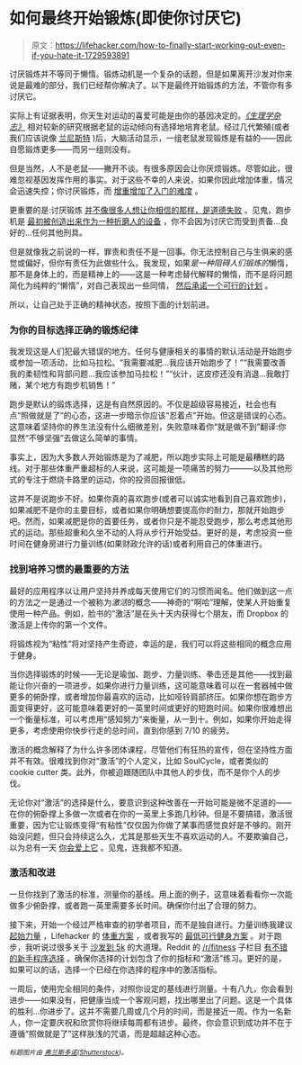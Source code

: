 # 如何最终开始锻炼(即使你讨厌它)

> 原文：<https://lifehacker.com/how-to-finally-start-working-out-even-if-you-hate-it-1729593891>

讨厌锻炼并不等同于懒惰。锻炼动机是一个复杂的话题，但是如果离开沙发对你来说是最难的部分，我们已经帮你解决了。以下是最终开始锻炼的方法，不管你有多讨厌它。



实际上有证据表明，你天生对运动的喜爱可能是由你的基因决定的。[*《生理学杂志》*](http://onlinelibrary.wiley.com/doi/10.1113/jphysiol.2013.268805/abstract) 相对较新的研究根据老鼠的运动倾向有选择地培育老鼠。经过几代繁殖(或者我们应该说像 [兰尼斯特](http://gameofthrones.wikia.com/wiki/House_Lannister) )后，大脑活动显示，一组老鼠发现锻炼是有益的——因此自愿锻炼更多——而另一组则没有。

但是当然，人不是老鼠——撇开不谈。有很多原因会让你厌烦锻炼。尽管如此，很难忽视基因发挥作用的事实。对于这些不幸的人来说，如果你因此增加体重，情况会迅速失控；你讨厌锻炼，而 [增重增加了入门的难度](http://lifehacker.com/how-to-start-exercising-when-youre-already-overweight-1521317096#_ga=1.260750029.1331085703.1441213545) 。

更重要的是:讨厌锻炼 [并不像很多人想让你相信的那样，是道德失败](http://drspencer.com/is-obesity-a-choice/) 。见鬼，跑步机是 [最初被创造出来作为一种折磨人的设备](http://mentalfloss.com/article/12275/treadmill-originated-prisons) ，你不会因为讨厌它而受到责备...良好的...任何其他刑具。

但是就像我之前说的一样，罪责和责任不是一回事。你无法控制自己与生俱来的感觉或偏好，但你有责任为此做些什么。我发现，如果*是一种阻碍人们锻炼的*懒惰，那不是身体上的，而是精神上的——这是一种考虑替代解释的懒惰，而不是将问题简化为纯粹的“懒惰”，对自己表现出一些同情， [然后承诺一个可行的计划](http://dicktalens.com/the-secret-to-overcoming-the-impossible-in-fitness/) 。

所以，让自己处于正确的精神状态，按照下面的计划前进。

### 为你的目标选择正确的锻炼纪律

我发现这是人们犯最大错误的地方。任何与健康相关的事情的默认活动是开始跑步或参加一项活动，比如马拉松。“我需要减肥...我应该开始跑步了！”“我需要改善我的柔韧性和背部问题...我应该参加马拉松！”“伙计，这皮疹还没有消退...我敢打赌，某个地方有跑步机销售！”

跑步是默认的锻炼选择，这是有自然原因的。不仅是超级容易接近，社会也有点“照做就是了”的心态，这进一步暗示你应该“忍着点”开始。但这是错误的心态。这意味着坚持你的养生法没有什么细微差别，失败意味着你“就是做不到”翻译:你显然“不够坚强”去做这么简单的事情。

事实上，因为大多数人开始锻炼是为了减肥，所以跑步实际上可能是最糟糕的路线。对于那些体重严重超标的人来说，这可能是一项痛苦的努力———以及其他形式的专注于燃烧卡路里的运动，你的投资回报很低。

这并不是说跑步不好。如果你真的喜欢跑步(或者可以诚实地看到自己喜欢跑步)，如果减肥不是你的主要目标，或者如果你明确想要提高你的耐力，那就开始跑步吧。然而，如果减肥是你的首要任务，或者你只是不能忍受跑步，那么考虑其他形式的运动。那些超重和久坐不动的人将从步行开始受益。更好的是，考虑投资一些时间在健身房进行力量训练(如果财政允许的话)或者利用自己的体重进行。

### 找到培养习惯的最重要的方法

最好的应用程序以让用户坚持并养成每天使用它们的习惯而闻名。他们做到这一点的方法之一是通过一个被称为*激活*的概念——神奇的“啊哈”理解，使某人开始重复使用一种产品。例如，脸书的“激活”是在头十天内获得七个朋友，而 Dropbox 的激活是上传你的第一个文件。

将锻炼视为“粘性”将对坚持产生奇迹，幸运的是，我们可以将这些相同的概念应用于健身。

当你选择锻炼的时候——无论是瑜伽、跑步、力量训练、拳击还是其他——找到最能让你兴奋的一项进步。如果你进行力量训练，这可能意味着可以在一套器械中做更多的俯卧撑，或者增加你最喜欢的运动，比如哑铃肩部挤压。如果你想在跑步方面变得更好，这可能意味着更好的一英里时间或更好的短跑时间。如果你很难想出一个衡量标准，可以考虑用“感知努力”来衡量，从一到十。例如，如果你开始走得更多，考虑使用你快步行走的总时间，直到你感到 7/10 的疲劳。

激活的概念解释了为什么许多团体课程，尽管他们有狂热的宣传，但在坚持性方面并不有效。很难找到你对“激活”的个人定义，比如 SoulCycle，或者类似的 cookie cutter 类。此外，你被迫跟随团队中其他人的步伐，而不是你个人的步伐。

无论你对“激活”的选择是什么，要意识到这种改善在一开始可能是微不足道的——在你的俯卧撑上多做一次或者在你的一英里上多跑几秒钟。但是不要搞错，激活很重要，因为它让锻炼变得“有粘性”仅仅因为你做了某事而感觉良好是不够的。刚开始没问题，但只会持续这么久，尤其是那些天生不喜欢运动的人。不要欺骗自己，以为总有一天 [你会爱上它](http://vitals.lifehacker.com/you-might-never-love-exercise-but-do-it-anyway-1709747876#_ga=1.260750029.1331085703.1441213545) 。见鬼，连我都不知道。

### 激活和改进

一旦你找到了激活的标准，测量你的基线。用上面的例子，这意味着看看你一次能做多少俯卧撑，或者跑一英里需要多长时间。确保你付出了合理的努力。

接下来，开始一个经过严格审查的初学者项目，而不是独自进行。力量训练我建议 [起始力量](http://startingstrength.com/) ，Lifehacker 的 [体重方案](http://lifehacker.com/how-to-get-a-complete-workout-with-nothing-but-your-bod-5839197) ，或者我写的 [最低可行健身方案](http://www.mvf.io/mvf-part-three-highly-effective-workouts/) 。对于跑步，我听说过很多关于 [沙发到 5k](http://www.c25k.com/) 的大道理。Reddit 的 [/r/fitness](https://www.reddit.com/r/fitness) 子栏目 [有不错的新手程序选择](https://www.reddit.com/r/Fitness/wiki/getting_started) 。确保你选择的计划包含了你的指标和“激活”练习。更好的是，如果可以的话，选择一个已经在你选择的程序中的激活指标。

一周后，使用完全相同的条件，对照你设定的基线进行测量。十有八九，你会看到进步——如果没有，把健康当成一个客观问题，找出哪里出了问题。这是一个具体的胜利...你进步了。这并不需要几周或几个月的时间，而是接近一周。作为一名新人，你一定要庆祝和欣赏你将继续每周都有进步。最终，你会意识到成功并不在于遵循“照做就是了”这样肤浅的咒语，而是超越这种心态。

<small>*标题图片由*</small> [<small>*弗兰斯多诺*</small>](http://www.shutterstock.com/pic-299915687/stock-vector-illustration-cartoon-character-fell-from-the-bench-press.html)<small>*(*</small>[<small>*Shutterstock*</small>](http://www.shutterstock.com/)<small>*)。*</small>